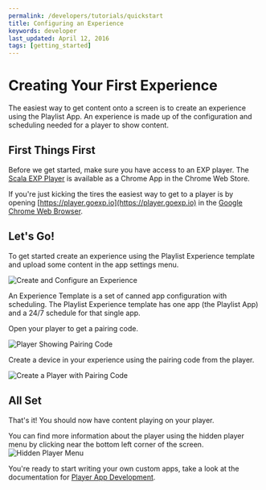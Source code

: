 ```yaml
---
permalink: /developers/tutorials/quickstart
title: Configuring an Experience
keywords: developer
last_updated: April 12, 2016
tags: [getting_started]
---
```


# Creating Your First Experience

The easiest way to get content onto a screen is to create an experience using the Playlist App.
An experience is made up of the configuration and scheduling needed for a player to show content.

## First Things First
Before we get started, make sure you have access to an EXP player.  The [Scala EXP Player](https://chrome.google.com/webstore/detail/scala-exp-player/effhcaaecikakknjnpmkaojnpfcoblik) is available as a Chrome App in the Chrome Web Store.  

If you're just kicking the tires the easiest way to get to a player is by opening [https://player.goexp.io](https://player.goexp.io) in the [Google Chrome Web Browser](https://www.google.com/chrome/).


## Let's Go!
To get started create an experience using the Playlist Experience template and upload some content in the app settings menu.

![Create and Configure an Experience]({{site.baseurl}}/common_images/developers/quickstart/create-and-configure.gif "Create and Configure an Experience")

An Experience Template is a set of canned app configuration with scheduling.  The Playlist Experience template has one app (the Playlist App) and a 24/7 schedule for that single app.

Open your player to get a pairing code.

![Player Showing Pairing Code]({{site.baseurl}}/common_images/developers/quickstart/player-pairing-code.png "Player Showing Pairing Code")

Create a device in your experience using the pairing code from the player.

![Create a Player with Pairing Code]({{site.baseurl}}/common_images/developers/quickstart/pair-player.gif "Create a Player with Pairing Code")

## All Set
That's it! You should now have content playing on your player.

You can find more information about the player using the hidden player menu by clicking near the bottom left corner of the screen.
![Hidden Player Menu]({{site.baseurl}}/common_images/developers/quickstart/player-menu-app.png "Hidden Player Menu")

You're ready to start writing your own custom apps, take a look at the documentation for [Player App Development]({{site.baseurl}}/developers/tutorials/player-apps).
